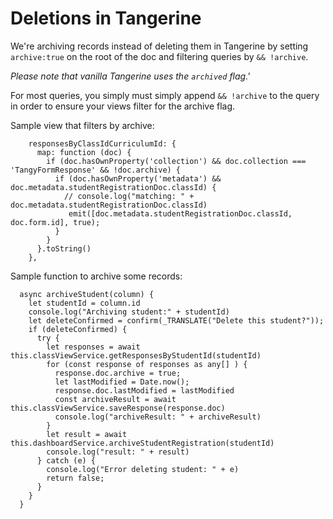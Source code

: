 # Deletions in Tangerine

We're archiving records instead of deleting them in Tangerine by setting `archive:true` on the root of the doc and filtering queries by `&& !archive`.

*Please note that vanilla Tangerine uses the `archived` flag.'*

For most queries, you simply must simply append  `&& !archive` to the query in order to ensure your views filter for the archive flag.

Sample view that filters by archive:

```
    responsesByClassIdCurriculumId: {
      map: function (doc) {
        if (doc.hasOwnProperty('collection') && doc.collection === 'TangyFormResponse' && !doc.archive) {
          if (doc.hasOwnProperty('metadata') && doc.metadata.studentRegistrationDoc.classId) {
            // console.log("matching: " + doc.metadata.studentRegistrationDoc.classId)
             emit([doc.metadata.studentRegistrationDoc.classId, doc.form.id], true);
          }
        }
      }.toString()
    },
```


Sample function to archive some records:

```
  async archiveStudent(column) {
    let studentId = column.id
    console.log("Archiving student:" + studentId)
    let deleteConfirmed = confirm(_TRANSLATE("Delete this student?"));
    if (deleteConfirmed) {
      try {
        let responses = await this.classViewService.getResponsesByStudentId(studentId)
        for (const response of responses as any[] ) {
          response.doc.archive = true;
          let lastModified = Date.now();
          response.doc.lastModified = lastModified
          const archiveResult = await this.classViewService.saveResponse(response.doc)
          console.log("archiveResult: " + archiveResult)
        }
        let result = await this.dashboardService.archiveStudentRegistration(studentId)
        console.log("result: " + result)
      } catch (e) {
        console.log("Error deleting student: " + e)
        return false;
      }
    }
  }
```
